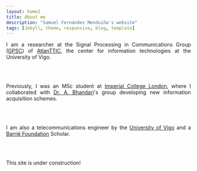 ```yaml
---
layout: home2
title: About me
description: "Samuel Fernández Menduiña's website"
tags: [Jekyll, theme, responsive, blog, template]
---
```

<div align="justify">

I am a researcher at the Signal Processing in Communications Group (<a href="http://gpsc.uvigo.es/es" target="_blank">GPSC</a>) of <a href="https://atlanttic.uvigo.es/" target="_blank">AtlanTTIC</a>, the center for information technologies at the University of Vigo. 

<br/><br/>

Previously, I was an MSc student at <a href="http://www.vision.ee.ethz.ch/index.en.html" target="_blank">Imperial College London</a>, where I collaborated with <a href="http://alumni.media.mit.edu/~ayush/" target="_blank">Dr. A. Bhandari</a>'s group
developing new information acquisition schemes.

<br/><br/>

I am also a telecommunications engineer by the <a href="https://www.uvigo.gal/" target="_blank">University of Vigo</a> and a <a href="https://fundacionbarrie.org/index.php?newlang=english" target="_blank">Barrié Foundation</a>  Scholar.

<br/><br/>

This site is under construction!

</div>
